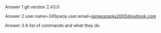 Answer 1
git version 2.43.0

Answer 2 
user.name=24Sparja
user.email=jamessparks2005@outlook.com

Answer 3
A list of commands and what they do

